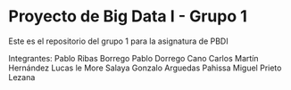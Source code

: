 # Proyecto de Big Data I - Grupo 1

Este es el repositorio del grupo 1 para la asignatura de PBDI

Integrantes:
Pablo Ribas Borrego
Pablo Dorrego Cano
Carlos Martín Hernández
Lucas le More Salaya
Gonzalo Arguedas Pahissa
Miguel Prieto Lezana
